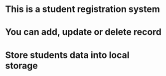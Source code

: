# This is a student registration system

# You can add, update or delete record

# Store students data into local storage


